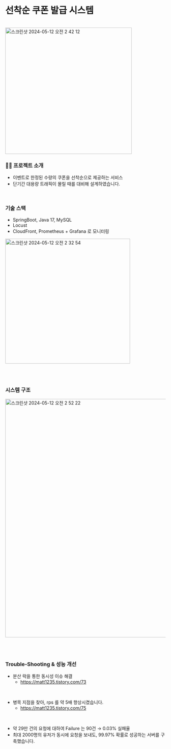 # 선착순 쿠폰 발급 시스템 
<br> 
<img width="397" alt="스크린샷 2024-05-12 오전 2 42 12" src="https://github.com/Jungsu-lilly/Coupon-Service/assets/56336436/2ad6eee7-ad57-4e9b-b8d8-b6bd171703f7">
<br>

### 🧑‍💻 프로젝트 소개
- 이벤트로 한정된 수량의 쿠폰을 선착순으로 제공하는 서비스
- 단기간 대용량 트래픽이 몰릴 때를 대비해 설계하였습니다.
<br> 

### 기술 스택
- SpringBoot, Java 17, MySQL
- Locust
- CloudFront, Prometheus + Grafana 로 모니터링
<img width="392" alt="스크린샷 2024-05-12 오전 2 32 54" src="https://github.com/Jungsu-lilly/Coupon-Service/assets/56336436/23597d99-806a-4cb0-8f2b-2cad6c101bd1">

<br><br> 

### 시스템 구조
<img width="749" alt="스크린샷 2024-05-12 오전 2 52 22" src="https://github.com/Jungsu-lilly/Coupon-Service/assets/56336436/c2c13aa1-a249-4387-abed-d6fbade6f6ad">

<br> <br>


### Trouble-Shooting & 성능 개선
- 분산 락을 통한 동시성 이슈 해결
  - https://matt1235.tistory.com/73
<br>

- 병목 지점을 찾아, rps 를 약 5배 향상시켰습니다.
  - https://matt1235.tistory.com/75
<br>

- 약 29만 건의 요청에 대하여 Failure 는 90건 → 0.03% 실패율
- 최대 2000명의 유저가 동시에 요청을 보내도, 99.97% 확률로 성공하는 서버를 구축했습니다.
